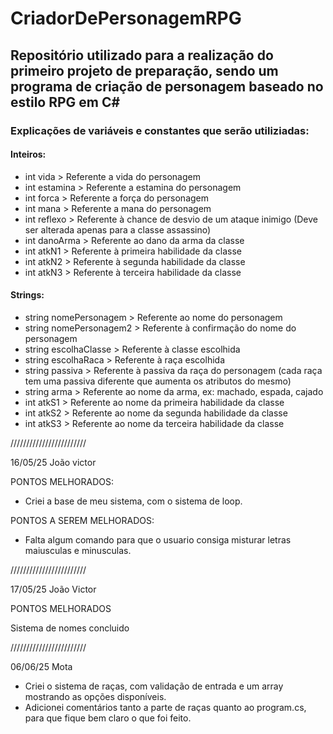 # CriadorDePersonagemRPG
## Repositório utilizado para a realização do primeiro projeto de preparação, sendo um programa de criação de personagem baseado no estilo RPG em C# 

### Explicações de variáveis e constantes que serão utiliziadas:

#### Inteiros:
- int vida > Referente a vida do personagem
- int estamina > Referente a estamina do personagem
- int forca > Referente a força do personagem
- int mana > Referente a mana do personagem
- int reflexo > Referente à chance de desvio de um ataque inimigo (Deve ser alterada apenas para a classe assassino)
- int danoArma > Referente ao dano da arma da classe
- int atkN1 > Referente à primeira habilidade da classe
- int atkN2 > Referente à segunda habilidade da classe
- int atkN3 > Referente à terceira habilidade da classe


#### Strings:
- string nomePersonagem > Referente ao nome do personagem
- string nomePersonagem2 > Referente à confirmação do nome do personagem
- string escolhaClasse > Referente à classe escolhida
- string escolhaRaca > Referente à raça escolhida
- string passiva > Referente à passiva da raça do personagem (cada raça tem uma passiva diferente que aumenta os atributos do mesmo)
- string arma > Referente ao nome da arma, ex: machado, espada, cajado
- int atkS1 > Referente ao nome da primeira habilidade da classe
- int atkS2 > Referente ao nome da segunda habilidade da classe
- int atkS3 > Referente ao nome da terceira habilidade da classe

  
////////////////////////

16/05/25 João victor

PONTOS MELHORADOS:
- Criei a base de meu sistema, com o sistema de loop.

PONTOS A SEREM MELHORADOS:
- Falta algum comando para que o usuario consiga misturar letras maiusculas e minusculas.

////////////////////////

17/05/25   João Victor

PONTOS MELHORADOS

Sistema de nomes concluido

////////////////////////

06/06/25 Mota

- Criei o sistema de raças, com validação de entrada e um array mostrando as opções disponíveis.
- Adicionei comentários tanto a parte de raças quanto ao program.cs, para que fique bem claro o que foi feito.

